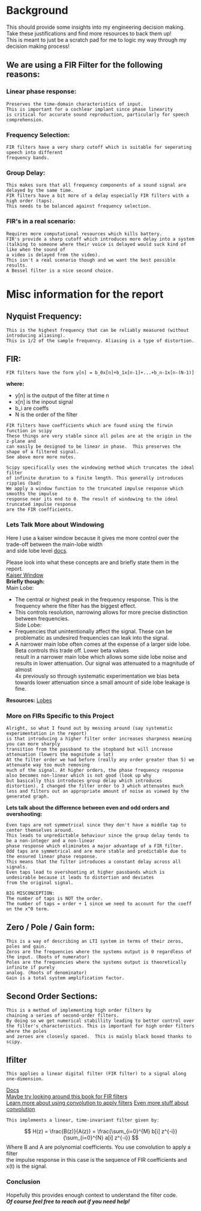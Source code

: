 # Background
This should provide some insights into my engineering decision making.  
Take these justifications and find more resources to back them up!  
This is meant to just be a scratch pad for me to logic my way through my decision making process!  
## We are using a FIR Filter for the following reasons:
### Linear phase response:
    Preserves the time-domain characteristics of input.  
    This is important for a cochlear implant since phase linearity  
    is critical for accurate sound reproduction, particularly for speech  
    comprehension.

### Frequency Selection:
    FIR filters have a very sharp cutoff which is suitable for seperating speech into different  
    frequency bands.

### Group Delay:
    This makes sure that all frequency components of a sound signal are delayed by the same time.  
    FIR filters have a bit more of a delay especially FIR filters with a high order (taps).  
    This needs to be balanced against frequency selection.

### FIR's in a real scenario:
    Requires more computational resources which kills battery.  
    FIR's provide a sharp cutoff which introduces more delay into a system  
    (talking to someone where their voice is delayed would suck kind of like when the sound of  
    a video is delayed from the video).  
    This isn't a real scenario though and we want the best possible results.  
    A Bessel filter is a nice second choice.  

# Misc information for the report
## Nyquist Frequency:
    This is the highest frequency that can be reliably measured (without introducing aliasing).  
    This is 1/2 of the sample frequency. Aliasing is a type of distortion.  

## FIR:
    FIR filters have the form y[n] = b_0x[n]+b_1x[n-1]+...+b_n-1x[n-(N-1)]  
**where:**  
* y[n] is the output of the filter at time n  
* x[n] is the inpout signal  
* b_i are coeffs  
* N is the order of the filter  

```
FIR filters have coefficients which are found using the firwin function in scipy  
These things are very stable since all poles are at the origin in the z-plane and  
can easily be designed to be linear in phase.  This preserves the shape of a filtered signal.  
See above more more notes.  

Scipy specifically uses the windowing method which truncates the ideal filter  
of infinite duration to a finite length. This generally introduces ripples (bad)  
We apply a window function to the truncated impulse response which smooths the impulse  
response near its end to 0. The result of windowing to the ideal truncated impulse response  
are the FIR coefficients.
```

### Lets Talk More about Windowing
Here I use a kaiser window because it gives me more control over the trade-off between the main-lobe width  
and side lobe level [docs](https://docs.scipy.org/doc/scipy/reference/generated/scipy.signal.windows.kaiser.html).  

Please look into what these concepts are and briefly state them in the report.  
[Kaiser Window](https://en.wikipedia.org/wiki/Kaiser_window)  
**Briefly though:**  
Main Lobe:
* The central or highest peak in the frequency response. This is the frequency where the filter has the biggest effect.  
* This controls resolution, narrowing allows for more precise distinction between frequencies.  
Side Lobe:
* Frequencies that unintentionally affect the signal. These can be problematic as undesired frequencies can leak into the signal.  
* A narrower main lobe often comes at the expense of a larger side lobe. Beta controls this trade off.  Lower beta values  
    result in a narrower main lobe which allows some side lobe noise and results in lower attenuation. Our signal was attenuated to a magnitude of almost  
    4x previously so through systematic experimentation we bias beta towards lower attenuation since a small amount of side lobe leakage is fine.

**Resources:**
[Lobes]()

### More on FIRs Specific to this Project
```
Alright, so what I found out by messing around (say systematic experimentation in the report)  
is that introducing a higher filter order increases sharpness meaning you can more sharply  
transition from the passband to the stopband but will increase attenuation (lowers the magnitude a lot)  
At the filter order we had before (really any order greater than 5) we attenuate way too much removing  
much of the signal. At higher orders, the phase frequency response also becomes non-linear which is not good (look up why  
but basically this introduces group delay which introduces distortion). I changed the filter order to 3 which attenuates much  less and filters out an appropriate amount of noise as viewed by the  generated graph.
```

**Lets talk about the difference between even and odd orders and overshooting:**  
```
Even taps are not symmetrical since they don't have a middle tap to center themselves around.  
This leads to unpredictable behaviour since the group delay tends to be a non-integer and a non-linear  
phase response which eliminates a major advantage of a FIR filter.
Odd taps are symmetrical and are more stable and predictable due to the ensured linear phase response.  
This means that the filter introduces a constant delay across all signals.  
Even taps lead to overshooting at higher passbands which is undesirable because it leads to distortion and deviates  
from the original signal.

BIG MISCONCEPTION:  
The number of taps is NOT the order.  
The number of taps = order + 1 since we need to account for the coeff on the x^0 term.
```

## Zero / Pole / Gain form:
    This is a way of describing an LTI system in terms of their zeros, poles and gain.  
    Zeros are the frequencies where the systems output is 0 regardless of the input. (Roots of numerator)  
    Poles are the frequencies where the systems output is theoretically infinite if purely  
    analog. (Roots of denominator)  
    Gain is a total system amplification factor.  
## Second Order Sections:
    This is a method of implementing high order filters by  
    chaining a series of second-order filters.  
    By doing so we get numerical stabillity leading to better control over  
    the filter's characteristics. This is important for high order filters where the poles  
    and zeroes are closesly spaced.  This is mainly black boxed thanks to scipy.
## lfilter
    This applies a linear digital filter (FIR filter) to a signal along one-dimension.  
[Docs](https://docs.scipy.org/doc/scipy/reference/generated/scipy.signal.lfilter.html)  
[Maybe try looking around this book for FIR filters](https://flylib.com/books/en/2.729.1/chapter_five_finite_impulse_response_filters.html)  
[Learn more about using convolution to apply filters](https://ccrma.stanford.edu/~jos/fp/Convolution_Representation_FIR_Filters.html)
[Even more stuff about convolution](https://scipy-cookbook.readthedocs.io/items/ApplyFIRFilter.html)

    This implements a linear, time-invariant filter given by:
$$ H(z) = \frac{B(z)}{A(z)} = \frac{\sum_{i=0}^{M} b[i] z^{-i}}{\sum_{i=0}^{N} a[i] z^{-i}} $$
    Where B and A are polynomial coefficients. You use convolution to apply a filter  
    the impulse response in this case is the sequence of FIR coefficients and x(t) is the signal.

### Conclusion
Hopefully this provides enough context to understand the filter code.  
***Of course feel free to reach out if you need help!***